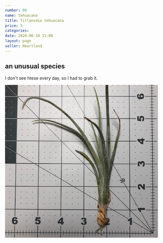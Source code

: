 ```yaml
---
number: 99
name: tehuacana
title: Tillansdia tehuacana
price: 5
categories: 
date: 2020-06-10 11:00
layout: page
seller: Heartland
---
```

## an unusual species

I don't see htese every day, so I had to grab it.

!["Tillandsia tehuacana"](/i/IMG_6453.jpeg "Tillandsia tehuacana")
